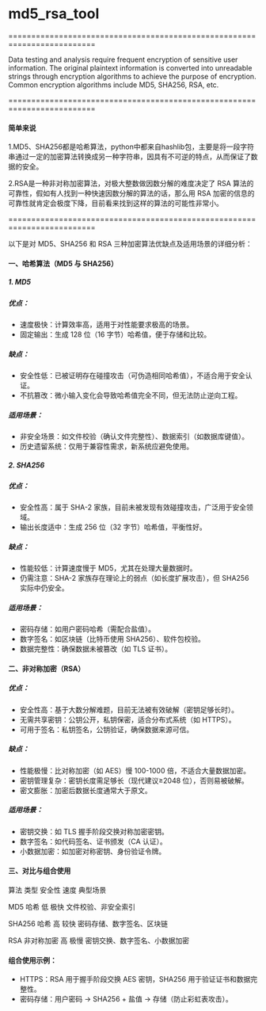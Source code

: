 # md5_rsa_tool

=========================================================================

Data testing and analysis require frequent encryption of sensitive user information. The original plaintext information is converted into unreadable strings through encryption algorithms to achieve the purpose of encryption. Common encryption algorithms include MD5, SHA256, RSA, etc.

=========================================================================

#### 简单来说

1.MD5、SHA256都是哈希算法，python中都来自hashlib包，主要是将一段字符串通过一定的加密算法转换成另一种字符串，因具有不可逆的特点，从而保证了数据的安全。

2.RSA是一种非对称加密算法，对极大整数做因数分解的难度决定了 RSA 算法的可靠性，假如有人找到一种快速因数分解的算法的话，那么用 RSA 加密的信息的可靠性就肯定会极度下降，目前看来找到这样的算法的可能性非常小。

=========================================================================


以下是对 MD5、SHA256 和 RSA 三种加密算法优缺点及适用场景的详细分析：

#### 一、哈希算法（MD5 与 SHA256）
##### 1. MD5

##### 优点：
* 速度极快：计算效率高，适用于对性能要求极高的场景。
* 固定输出：生成 128 位（16 字节）哈希值，便于存储和比较。

##### 缺点：
* 安全性低：已被证明存在碰撞攻击（可伪造相同哈希值），不适合用于安全认证。
* 不抗篡改：微小输入变化会导致哈希值完全不同，但无法防止逆向工程。

##### 适用场景：
* 非安全场景：如文件校验（确认文件完整性）、数据索引（如数据库键值）。
* 历史遗留系统：仅用于兼容性需求，新系统应避免使用。

##### 2. SHA256

##### 优点：
* 安全性高：属于 SHA-2 家族，目前未被发现有效碰撞攻击，广泛用于安全领域。
* 输出长度适中：生成 256 位（32 字节）哈希值，平衡性好。

##### 缺点：
* 性能较低：计算速度慢于 MD5，尤其在处理大量数据时。
* 仍需注意：SHA-2 家族存在理论上的弱点（如长度扩展攻击），但 SHA256 实际中仍安全。

##### 适用场景：
* 密码存储：如用户密码哈希（需配合盐值）。
* 数字签名：如区块链（比特币使用 SHA256）、软件包校验。
* 数据完整性：确保数据未被篡改（如 TLS 证书）。

#### 二、非对称加密（RSA）

##### 优点：
* 安全性高：基于大数分解难题，目前无法被有效破解（密钥足够长时）。
* 无需共享密钥：公钥公开，私钥保密，适合分布式系统（如 HTTPS）。
* 可用于签名：私钥签名，公钥验证，确保数据来源可信。

##### 缺点：
* 性能极慢：比对称加密（如 AES）慢 100-1000 倍，不适合大量数据加密。
* 密钥管理复杂：密钥长度需足够长（现代建议≥2048 位），否则易被破解。
* 密文膨胀：加密后数据长度通常大于原文。

##### 适用场景：
* 密钥交换：如 TLS 握手阶段交换对称加密密钥。
* 数字签名：如代码签名、证书颁发（CA 认证）。
* 小数据加密：如加密对称密钥、身份验证令牌。


#### 三、对比与组合使用

算法    类型	安全性	速度	典型场景

MD5	哈希	低	极快	文件校验、非安全索引

SHA256	哈希	高	较快	密码存储、数字签名、区块链

RSA	非对称加密	高	极慢	密钥交换、数字签名、小数据加密


#### 组合使用示例：
* HTTPS：RSA 用于握手阶段交换 AES 密钥，SHA256 用于验证证书和数据完整性。
* 密码存储：用户密码 → SHA256 + 盐值 → 存储（防止彩虹表攻击）。
